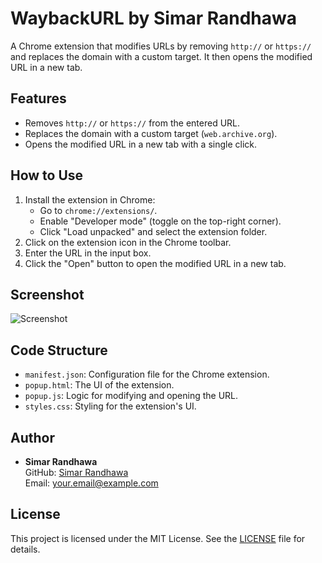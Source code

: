 # WaybackURL by Simar Randhawa

A Chrome extension that modifies URLs by removing `http://` or `https://` and replaces the domain with a custom target. It then opens the modified URL in a new tab.

## Features
- Removes `http://` or `https://` from the entered URL.
- Replaces the domain with a custom target (`web.archive.org`).
- Opens the modified URL in a new tab with a single click.

## How to Use
1. Install the extension in Chrome:
   - Go to `chrome://extensions/`.
   - Enable "Developer mode" (toggle on the top-right corner).
   - Click "Load unpacked" and select the extension folder.
2. Click on the extension icon in the Chrome toolbar.
3. Enter the URL in the input box.
4. Click the "Open" button to open the modified URL in a new tab.

## Screenshot
![Screenshot](screenshot.png) <!-- Add a screenshot of your extension here -->

## Code Structure
- `manifest.json`: Configuration file for the Chrome extension.
- `popup.html`: The UI of the extension.
- `popup.js`: Logic for modifying and opening the URL.
- `styles.css`: Styling for the extension's UI.

## Author
- **Simar Randhawa**  
  GitHub: [Simar Randhawa](https://github.com/YourGitHubUsername)  
  Email: your.email@example.com

## License
This project is licensed under the MIT License. See the [LICENSE](LICENSE) file for details.
